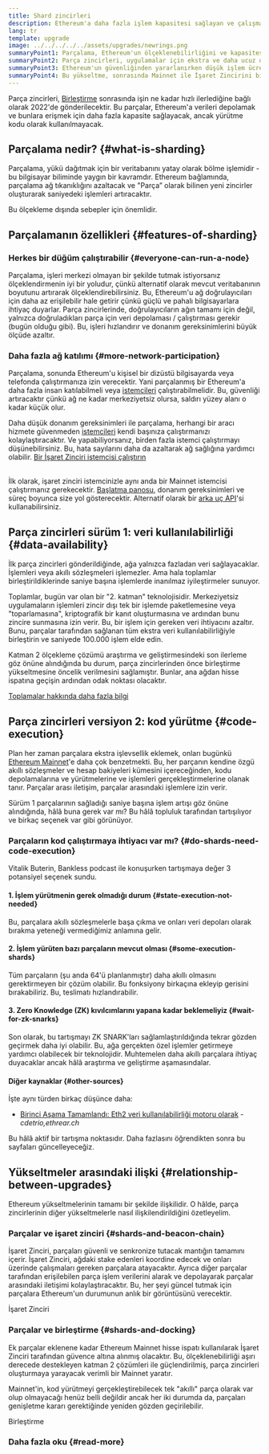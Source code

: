 ```yaml
---
title: Shard zincirleri
description: Ethereum'a daha fazla işlem kapasitesi sağlayan ve çalışmasını kolaylaştıran ağ bölümleri - parça zincirleri hakkında bilgi edinin.
lang: tr
template: upgrade
image: ../../../../../assets/upgrades/newrings.png
summaryPoint1: Parçalama, Ethereum'un ölçeklenebilirliğini ve kapasitesini geliştirecek çok aşamalı bir yükseltmedir.
summaryPoint2: Parça zincirleri, uygulamalar için ekstra ve daha ucuz depolama katmanları ve verileri depolamak için toplamalar sağlar.
summaryPoint3: Ethereum'un güvenliğinden yararlanırken düşük işlem ücretleri sunmak için katman 2 çözümlerini etkinleştirirler.
summaryPoint4: Bu yükseltme, sonrasında Mainnet ile İşaret Zincirini birleştirecek şekilde planlanmıştır.
---
```


<UpgradeStatus dateKey="page-upgrades-shards-date">
    Parça zincirleri, <a href="/upgrades/merge/">Birleştirme</a> sonrasında işin ne kadar hızlı ilerlediğine bağlı olarak 2022'de gönderilecektir. Bu parçalar, Ethereum'a verileri depolamak ve bunlara erişmek için daha fazla kapasite sağlayacak, ancak yürütme kodu olarak kullanılmayacak.
</UpgradeStatus>

## Parçalama nedir? {#what-is-sharding}

Parçalama, yükü dağıtmak için bir veritabanını yatay olarak bölme işlemidir - bu bilgisayar biliminde yaygın bir kavramdır. Ethereum bağlamında, parçalama ağ tıkanıklığını azaltacak ve "Parça” olarak bilinen yeni zincirler oluşturarak saniyedeki işlemleri artıracaktır.

Bu ölçekleme dışında sebepler için önemlidir.

## Parçalamanın özellikleri {#features-of-sharding}

### Herkes bir düğüm çalıştırabilir {#everyone-can-run-a-node}

Parçalama, işleri merkezi olmayan bir şekilde tutmak istiyorsanız ölçeklendirmenin iyi bir yoludur, çünkü alternatif olarak mevcut veritabanının boyutunu artırarak ölçeklendirebilirsiniz. Bu, Ethereum'u ağ doğrulayıcıları için daha az erişilebilir hale getirir çünkü güçlü ve pahalı bilgisayarlara ihtiyaç duyarlar. Parça zincirlerinde, doğrulayıcıların ağın tamamı için değil, yalnızca doğruladıkları parça için veri depolaması / çalıştırması gerekir (bugün olduğu gibi). Bu, işleri hızlandırır ve donanım gereksinimlerini büyük ölçüde azaltır.

### Daha fazla ağ katılımı {#more-network-participation}

Parçalama, sonunda Ethereum'u kişisel bir dizüstü bilgisayarda veya telefonda çalıştırmanıza izin verecektir. Yani parçalanmış bir Ethereum'a daha fazla insan katılabilmeli veya [istemcileri](/developers/docs/nodes-and-clients/) çalıştırabilmelidir. Bu, güvenliği artıracaktır çünkü ağ ne kadar merkeziyetsiz olursa, saldırı yüzey alanı o kadar küçük olur.

Daha düşük donanım gereksinimleri ile parçalama, herhangi bir aracı hizmete güvenmeden [istemcileri](/developers/docs/nodes-and-clients/) kendi başınıza çalıştırmanızı kolaylaştıracaktır. Ve yapabiliyorsanız, birden fazla istemci çalıştırmayı düşünebilirsiniz. Bu, hata sayılarını daha da azaltarak ağ sağlığına yardımcı olabilir. [Bir İşaret Zinciri istemcisi çalıştırın](/upgrades/get-involved/)

<br />

<InfoBanner isWarning={true}>
  İlk olarak, işaret zinciri istemcinizle aynı anda bir Mainnet istemcisi çalıştırmanız gerekecektir. <a href="https://launchpad.nexus.org" target="_blank">Başlatma panosu</a>, donanım gereksinimleri ve süreç boyunca size yol gösterecektir. Alternatif olarak bir <a href="/developers/docs/apis/backend/#available-libraries">arka uç API</a>'si kullanabilirsiniz.
</InfoBanner>

## Parça zincirleri sürüm 1: veri kullanılabilirliği {#data-availability}

İlk parça zincirleri gönderildiğinde, ağa yalnızca fazladan veri sağlayacaklar. İşlemleri veya akıllı sözleşmeleri işlemezler. Ama hala toplamlar birleştirildiklerinde saniye başına işlemlerde inanılmaz iyileştirmeler sunuyor.

Toplamlar, bugün var olan bir "2. katman" teknolojisidir. Merkeziyetsiz uygulamaların işlemleri zincir dışı tek bir işlemde paketlemesine veya "toparlamasına", kriptografik bir kanıt oluşturmasına ve ardından bunu zincire sunmasına izin verir. Bu, bir işlem için gereken veri ihtiyacını azaltır. Bunu, parçalar tarafından sağlanan tüm ekstra veri kullanılabilirliğiyle birleştirin ve saniyede 100.000 işlem elde edin.

<InfoBanner isWarning={false}>
  Katman 2 ölçekleme çözümü araştırma ve geliştirmesindeki son ilerleme göz önüne alındığında bu durum, parça zincirlerinden önce birleştirme yükseltmesine öncelik verilmesini sağlamıştır. Bunlar, ana ağdan hisse ispatına geçişin ardından odak noktası olacaktır.

[Toplamalar hakkında daha fazla bilgi](/developers/docs/scaling/#rollups)
</InfoBanner>

## Parça zincirleri versiyon 2: kod yürütme {#code-execution}

Plan her zaman parçalara ekstra işlevsellik eklemek, onları bugünkü [Ethereum Mainnet](/glossary/#mainnet)'e daha çok benzetmekti. Bu, her parçanın kendine özgü akıllı sözleşmeler ve hesap bakiyeleri kümesini içereceğinden, kodu depolamalarına ve yürütmelerine ve işlemleri gerçekleştirmelerine olanak tanır. Parçalar arası iletişim, parçalar arasındaki işlemlere izin verir.

Sürüm 1 parçalarının sağladığı saniye başına işlem artışı göz önüne alındığında, hâlâ buna gerek var mı? Bu hâlâ topluluk tarafından tartışılıyor ve birkaç seçenek var gibi görünüyor.

### Parçaların kod çalıştırmaya ihtiyacı var mı? {#do-shards-need-code-execution}

Vitalik Buterin, Bankless podcast ile konuşurken tartışmaya değer 3 potansiyel seçenek sundu.

<YouTube id="-R0j5AMUSzA" start="5841" />

#### 1. İşlem yürütmenin gerek olmadığı durum {#state-execution-not-needed}

Bu, parçalara akıllı sözleşmelerle başa çıkma ve onları veri depoları olarak bırakma yeteneği vermediğimiz anlamına gelir.

#### 2. İşlem yürüten bazı parçaların mevcut olması {#some-execution-shards}

Tüm parçaların (şu anda 64'ü planlanmıştır) daha akıllı olmasını gerektirmeyen bir çözüm olabilir. Bu fonksiyony birkaçına ekleyip gerisini bırakabiliriz. Bu, teslimatı hızlandırabilir.

#### 3. Zero Knowledge (ZK) kıvılcımlarını yapana kadar beklemeliyiz {#wait-for-zk-snarks}

Son olarak, bu tartışmayı ZK SNARK'ları sağlamlaştırıldığında tekrar gözden geçirmek daha iyi olabilir. Bu, ağa gerçekten özel işlemler getirmeye yardımcı olabilecek bir teknolojidir. Muhtemelen daha akıllı parçalara ihtiyaç duyacaklar ancak hâlâ araştırma ve geliştirme aşamasındalar.

#### Diğer kaynaklar {#other-sources}

İşte aynı türden birkaç düşünce daha:

- [Birinci Aşama Tamamlandı: Eth2 veri kullanılabilirliği motoru olarak](https://ethresear.ch/t/phase-one-and-done-eth2-as-a-data-availability-engine/5269/8) - _cdetrio,ethrear.ch_

Bu hâlâ aktif bir tartışma noktasıdır. Daha fazlasını öğrendikten sonra bu sayfaları güncelleyeceğiz.

## Yükseltmeler arasındaki ilişki {#relationship-between-upgrades}

Ethereum yükseltmelerinin tamamı bir şekilde ilişkilidir. O hâlde, parça zincirlerinin diğer yükseltmelerle nasıl ilişkilendirildiğini özetleyelim.

### Parçalar ve işaret zinciri {#shards-and-beacon-chain}

İşaret Zinciri, parçaları güvenli ve senkronize tutacak mantığın tamamını içerir. İşaret Zinciri, ağdaki stake edenleri koordine edecek ve onları üzerinde çalışmaları gereken parçalara atayacaktır. Ayrıca diğer parçalar tarafından erişilebilen parça işlem verilerini alarak ve depolayarak parçalar arasındaki iletişimi kolaylaştıracaktır. Bu, her şeyi güncel tutmak için parçalara Ethereum'un durumunun anlık bir görüntüsünü verecektir.

<ButtonLink to="/upgrades/beacon-chain/">
  İşaret Zinciri
</ButtonLink>

### Parçalar ve birleştirme {#shards-and-docking}

Ek parçalar eklenene kadar Ethereum Mainnet hisse ispatı kullanılarak İşaret Zinciri tarafından güvence altına alınmış olacaktır. Bu, ölçeklenebilirliği aşırı derecede destekleyen katman 2 çözümleri ile güçlendirilmiş, parça zincirleri oluşturmaya yarayacak verimli bir Mainnet yaratır.

Mainnet'in, kod yürütmeyi gerçekleştirebilecek tek "akıllı" parça olarak var olup olmayacağı henüz belli değildir ancak her iki durumda da, parçaları genişletme kararı gerektiğinde yeniden gözden geçirilebilir.

<ButtonLink to="/upgrades/merge/">
  Birleştirme
</ButtonLink>

<Divider />

### Daha fazla oku {#read-more}

<ShardChainsList />
